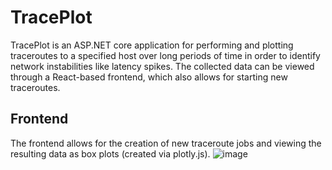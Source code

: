 # TracePlot

TracePlot is an ASP.NET core application for performing and plotting traceroutes to a specified host over long periods of time in order to identify network
instabilities like latency spikes. The collected data can be viewed through a React-based frontend, which also allows for starting new traceroutes.

## Frontend
The frontend allows for the creation of new traceroute jobs and viewing the resulting data as box plots (created via plotly.js).
![image](https://user-images.githubusercontent.com/48071390/149257280-c5335bd5-cb08-46f6-8bcf-192376504f90.png)
